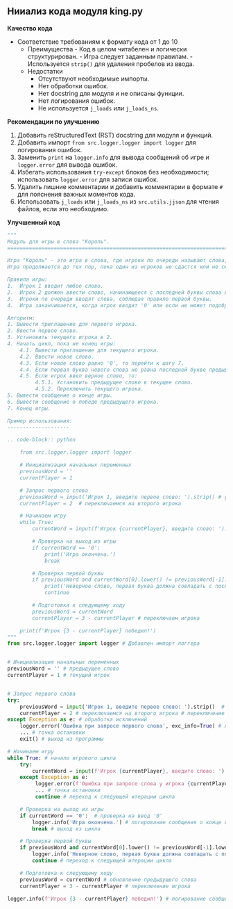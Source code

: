 ## Нииализ кода модуля king.py

**Качество кода**
- Соответствие требованиям к формату кода от 1 до 10
  - Преимущества
        - Код в целом читабелен и логически структурирован.
        - Игра следует заданным правилам.
        - Используется `strip()` для удаления пробелов из ввода.
  - Недостатки
    - Отсутствуют необходимые импорты.
    - Нет обработки ошибок.
    - Нет docstring для модуля и не описаны функции.
    - Нет логирования ошибок.
    - Не используется `j_loads` или `j_loads_ns`.

**Рекомендации по улучшению**
1.  Добавить reStructuredText (RST) docstring для модуля и функций.
2.  Добавить импорт `from src.logger.logger import logger` для логирования ошибок.
3.  Заменить `print` на `logger.info` для вывода сообщений об игре и `logger.error` для вывода ошибок.
4.  Избегать использования `try-except` блоков без необходимости; использовать `logger.error` для записи ошибок.
5.  Удалить лишние комментарии и добавить комментарии в формате `#` для пояснения важных моментов кода.
6.  Использовать `j_loads` или `j_loads_ns` из `src.utils.jjson` для чтения файлов, если это необходимо.

**Улучшенный код**
```python
"""
Модуль для игры в слова "Король".
=========================================================================================

Игра "Король" - это игра в слова, где игроки по очереди называют слова, начинающиеся с последней буквы предыдущего слова.
Игра продолжается до тех пор, пока один из игроков не сдастся или не сможет назвать слово.

Правила игры:
1.  Игрок 1 вводит любое слово.
2.  Игрок 2 должен ввести слово, начинающееся с последней буквы слова игрока 1.
3.  Игроки по очереди вводят слова, соблюдая правило первой буквы.
4.  Игра заканчивается, когда игрок вводит '0' или если не может подобрать слово.

Алгоритм:
1. Вывести приглашение для первого игрока.
2. Ввести первое слово.
3. Установить текущего игрока в 2.
4. Начать цикл, пока не конец игры:
    4.1. Вывести приглашение для текущего игрока.
    4.2. Ввести новое слово.
    4.3. Если новое слово равно '0', то перейти к шагу 7.
    4.4. Если первая буква нового слова не равна последней букве предыдущего слова, то вывести сообщение об ошибке.
    4.5. Если игрок ввел верное слово, то:
         4.5.1. Установить предыдущее слово в текущее слово.
         4.5.2. Переключить текущего игрока.
5. Вывести сообщение о конце игры.
6. Вывести сообщение о победе предыдущего игрока.
7. Конец игры.

Пример использования:
--------------------

.. code-block:: python

    from src.logger.logger import logger

    # Инициализация начальных переменных
    previousWord = ''
    currentPlayer = 1

    # Запрос первого слова
    previousWord = input('Игрок 1, введите первое слово: ').strip() # удаляем пробелы
    currentPlayer = 2  # переключаемся на второго игрока

    # Начинаем игру
    while True:
        currentWord = input(f'Игрок {currentPlayer}, введите слово: ').strip() # удаляем пробелы

        # Проверка на выход из игры
        if currentWord == '0':
            print('Игра окончена.')
            break

        # Проверка первой буквы
        if previousWord and currentWord[0].lower() != previousWord[-1].lower():
            print('Неверное слово, первая буква должна совпадать с последней буквой предыдущего слова.')
            continue

        # Подготовка к следующему ходу
        previousWord = currentWord
        currentPlayer = 3 - currentPlayer # переключаем игрока

    print(f'Игрок {3 - currentPlayer} победил!')
"""
from src.logger.logger import logger # Добавлен импорт логгера


# Инициализация начальных переменных
previousWord = '' # предыдущее слово
currentPlayer = 1 # текущий игрок


# Запрос первого слова
try:
    previousWord = input('Игрок 1, введите первое слово: ').strip()  # удаляем пробелы # запрос первого слова и удаление лишних пробелов
    currentPlayer = 2 # переключаемся на второго игрока # переключение на второго игрока
except Exception as e: # обработка исключений
    logger.error('Ошибка при запросе первого слова', exc_info=True) # логирование ошибки
    ... # точка остановки
    exit() # выход из программы

# Начинаем игру
while True: # начало игрового цикла
    try:
        currentWord = input(f'Игрок {currentPlayer}, введите слово: ').strip() # удаляем пробелы # запрос слова у текущего игрока и удаление лишних пробелов
    except Exception as e:
         logger.error(f'Ошибка при запросе слова у игрока {currentPlayer}', exc_info=True) # логирование ошибки
         ... # точка остановки
         continue # переход к следующей итерации цикла

    # Проверка на выход из игры
    if currentWord == '0':  # проверка на ввод '0'
        logger.info('Игра окончена.') # логирование сообщения о конце игры
        break # выход из цикла

    # Проверка первой буквы
    if previousWord and currentWord[0].lower() != previousWord[-1].lower(): # проверка первой буквы текущего слова с последней буквой предыдущего слова
        logger.info('Неверное слово, первая буква должна совпадать с последней буквой предыдущего слова.') # логирование сообщения об ошибке
        continue # переход к следующей итерации цикла

    # Подготовка к следующему ходу
    previousWord = currentWord # обновление предыдущего слова
    currentPlayer = 3 - currentPlayer # переключение игрока

logger.info(f'Игрок {3 - currentPlayer} победил!') # логирование сообщения о победе